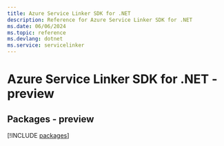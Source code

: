 ```yaml
---
title: Azure Service Linker SDK for .NET
description: Reference for Azure Service Linker SDK for .NET
ms.date: 06/06/2024
ms.topic: reference
ms.devlang: dotnet
ms.service: servicelinker
---
```

# Azure Service Linker SDK for .NET - preview
## Packages - preview
[!INCLUDE [packages](service-linker-index.md)]